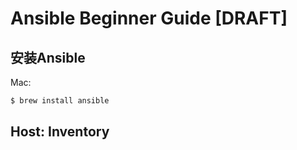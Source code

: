 # Ansible Beginner Guide [DRAFT]


## 安装Ansible

Mac:
```sh
$ brew install ansible
```


## Host: Inventory

